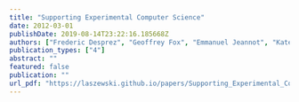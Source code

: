 ```yaml
---
title: "Supporting Experimental Computer Science"
date: 2012-03-01
publishDate: 2019-08-14T23:22:16.185668Z
authors: ["Frederic Desprez", "Geoffrey Fox", "Emmanuel Jeannot", "Kate Keahey", "Michael Kozuch", "David Margery", "Pierre Neyron", "Lucas Nussbaum", "Christian Perez", "Olivier Richard", "Warren Smith", "Gregor von Laszewski", "Jens Voeckler"]
publication_types: ["4"]
abstract: ""
featured: false
publication: ""
url_pdf: "https://laszewski.github.io/papers/Supporting_Experimental_Computer_Science_final_draft.pdf"
---
```


